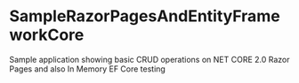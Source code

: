# SampleRazorPagesAndEntityFrameworkCore
Sample application showing basic CRUD operations on NET CORE 2.0 Razor Pages and also In Memory EF Core testing
